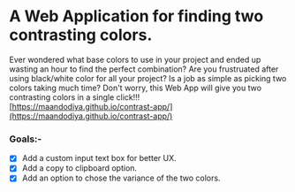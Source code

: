 # A Web Application for finding two contrasting colors.

Ever wondered what base colors to use in your project and ended up wasting an hour to find the perfect combination? Are you frustruated after using black/white color for all your project? Is a job as simple as picking two colors taking much time?
Don't worry, this Web App will give you two contrasting colors in a single click!!!<br/>
[https://maandodiya.github.io/contrast-app/](https://maandodiya.github.io/contrast-app/)

### Goals:-

- [x] Add a custom input text box for better UX.
- [x] Add a copy to clipboard option.
- [x] Add an option to chose the variance of the two colors.
